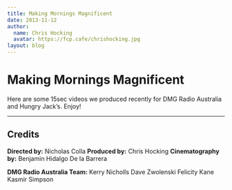 ```yaml
---
title: Making Mornings Magnificent
date: 2013-11-12
author:
  name: Chris Hocking
  avatar: https://fcp.cafe/chrishocking.jpg
layout: blog
---
```

# Making Mornings Magnificent

Here are some 15sec videos we produced recently for DMG Radio Australia and Hungry Jack’s. Enjoy!

---

## Credits

**Directed by:** Nicholas Colla
**Produced by:** Chris Hocking
**Cinematography by:** Benjamin Hidalgo De la Barrera

**DMG Radio Australia Team:**
Kerry Nicholls
Dave Zwolenski
Felicity Kane
Kasmir Simpson